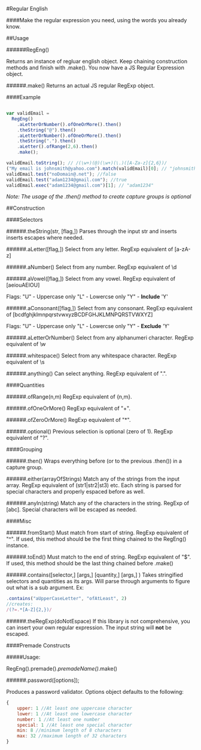 #Regular English

####Make the regular expression you need, using the words you already know.

##Usage

######RegEng()

Returns an instance of regluar english object.
Keep chaining construction methods and finish with .make().
You now have a JS Regular Expression object.

######.make()
Returns an actual JS regular RegExp object.

####Example

```javascript

var validEmail =
  RegEng()
    .aLetterOrNumber().ofOneOrMore().then()
    .theString("@").then()
    .aLetterOrNumber().ofOneOrMore().then()
    .theString(".").then()
    .aLetter().ofRange(2,6).then()
    .make();

validEmail.toString(); // /(\w+)(@)(\w+)(\.)([A-Za-z]{2,6})/
("My email is johnsmith@yahoo.com").match(validEmail)[0]; // "johnsmith@yahoo.com"
validEmail.test("noDomain@.net"); //false
validEmail.test("adam1234@gmail.com"); //true
validEmail.exec("adam1234@gmail.com")[1]; // "adam1234"

```

*Note: The usage of the .then() method to create capture groups is optional*

##Construction


####Selectors

######.theString(str, [flag,])
Parses through the input str and inserts inserts escapes where needed.


######.aLetter([flag,])
Select from any letter. RegExp equivalent of [a-zA-z]

######.aNumber()
Select from any number. RegExp equivalent of \d

######.aVowel([flag,])
Select from any vowel. RegExp equivalent of [aeiouAEIOU]

Flags:
"U" - Uppercase only
"L" - Lowercse only
"Y" - **Include** 'Y'

######.aConsonant([flag,])
Select from any consonant.
RegExp equivalent of [bcdfghjklmnpqrstvwxyzBCDFGHJKLMNPQRSTVWXYZ]

Flags:
"U" - Uppercase only
"L" - Lowercse only
"Y" - **Exclude** 'Y'

######.aLetterOrNumber()
Select from any alphanumeri character. RegExp equivalent of \w

######.whitespace()
Select from any whitespace character. RegExp equivalent of \s

######.anything()
Can select anything. RegExp equivalent of ".".

####Quantities

######.ofRange(n,m)
RegExp equivalent of {n,m}.

######.ofOneOrMore()
RegExp equivalent of "+".

######.ofZeroOrMore()
RegExp equivalent of "*".

######.optional()
Previous selection is optional (zero of 1). RegExp equivalent of "?".

####Grouping

######.then()
Wraps everything before (or to the previous .then()) in a capture group.

######.either(arrayOfStrings)
Match any of the strings from the input array. RegExp equivalent of (str1|str2|st3) etc. Each string is parsed for special characters and properly espaced before as well.

######.anyIn(string)
Match any of the characters in the string. RegExp of [abc]. Special characters will be escaped as needed.

####Misc

######.fromStart()
Must match from start of string. RegExp equivalent of "^".
If used, this method should be the first thing chained to the RegEng() instance.

######.toEnd()
Must match to the end of string. RegExp equivalent of "$".
If used, this method should be the last thing chained before .make()

######.contains([selector,] [args,] [quantity,] [args,] )
Takes stringified selectors and quantities as its args. Will parse through arguments to figure out what is a sub argument. Ex:

```javascript
.contains("aUpperCaseLetter", "ofAtLeast", 2)
//creates:
/(?=.*[A-Z]{2,})/
```

######.theRegExp(doNotEspace)
If this library is not comprehensive, you can insert your own regular expression. The input string will **not** be escaped.

####Premade Constructs

#####Usage:

RegEng().premade().*premadeName()*.make()

######.password([options]);

Produces a password validator. Options object defaults to the following:
    
```javascript
{
	upper: 1 //At least one uppercase character
	lower: 1 //At least one lowercase character
	number: 1 //At least one number
	special: 1 //At least one special character
	min: 8 //minimum length of 8 characters
	max: 32 //maximum length of 32 characters
}
```

